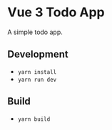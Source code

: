 # Vue 3 Todo App

A simple todo app. 

## Development

- `yarn install`
- `yarn run dev`

## Build

- `yarn build`